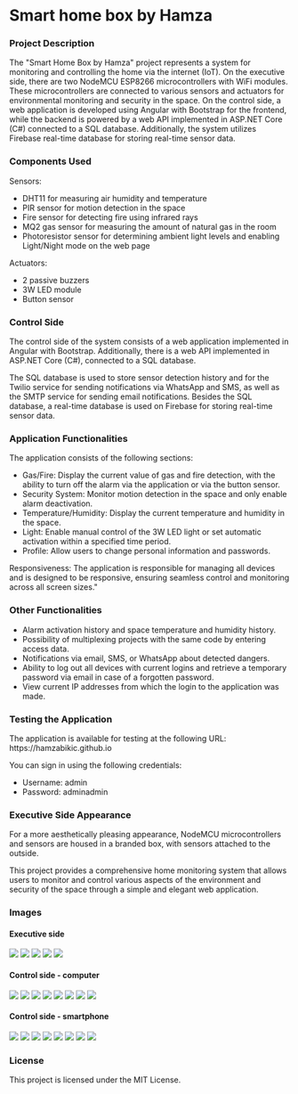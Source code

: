 # Smart home box by Hamza
<h3>Project Description</h3>
The "Smart Home Box by Hamza" project represents a system for monitoring and controlling the home via the internet (IoT). On the executive side, there are two NodeMCU ESP8266 microcontrollers with WiFi modules. These microcontrollers are connected to various sensors and actuators for environmental monitoring and security in the space. On the control side, a web application is developed using Angular with Bootstrap for the frontend, while the backend is powered by a web API implemented in ASP.NET Core (C#) connected to a SQL database. Additionally, the system utilizes Firebase real-time database for storing real-time sensor data.

<h3>Components Used</h3>
Sensors:

- DHT11 for measuring air humidity and temperature
- PIR sensor for motion detection in the space
- Fire sensor for detecting fire using infrared rays
- MQ2 gas sensor for measuring the amount of natural gas in the room
- Photoresistor sensor for determining ambient light levels and enabling Light/Night mode on the web page

Actuators:

- 2 passive buzzers
- 3W LED module
- Button sensor
<h3>Control Side</h3>
The control side of the system consists of a web application implemented in Angular with Bootstrap. Additionally, there is a web API implemented in ASP.NET Core (C#), connected to a SQL database.


The SQL database is used to store sensor detection history and for the Twilio service for sending notifications via WhatsApp and SMS, as well as the SMTP service for sending email notifications. Besides the SQL database, a real-time database is used on Firebase for storing real-time sensor data.

<h3>Application Functionalities</h3>
The application consists of the following sections:

- Gas/Fire: Display the current value of gas and fire detection, with the ability to turn off the alarm via the application or via the button sensor.
- Security System: Monitor motion detection in the space and only enable alarm deactivation.
- Temperature/Humidity: Display the current temperature and humidity in the space.
- Light: Enable manual control of the 3W LED light or set automatic activation within a specified time period.
- Profile: Allow users to change personal information and passwords.


Responsiveness: The application is responsible for managing all devices and is designed to be responsive, ensuring seamless control and monitoring across all screen sizes."
<h3>Other Functionalities</h3>

- Alarm activation history and space temperature and humidity history.
- Possibility of multiplexing projects with the same code by entering access data.
- Notifications via email, SMS, or WhatsApp about detected dangers.
- Ability to log out all devices with current logins and retrieve a temporary password via email in case of a forgotten password.
- View current IP addresses from which the login to the application was made.
<h3> Testing the Application</h3>
The application is available for testing at the following URL: https://hamzabikic.github.io


You can sign in using the following credentials:


- Username: admin
- Password: adminadmin
<h3>Executive Side Appearance</h3>
For a more aesthetically pleasing appearance, NodeMCU microcontrollers and sensors are housed in a branded box, with sensors attached to the outside.


This project provides a comprehensive home monitoring system that allows users to monitor and control various aspects of the environment and security of the space through a simple and elegant web application.

<h3>Images</h3>
<h4>Executive side</h4>
<img src="/Images/vanjski1.jpg">
<img src="/Images/vanjski2.jpg">
<img src="/Images/vanjski3.jpg">
<img src="/Images/vanjski4.jpg">
<img src="/Images/vanjski5.jpg">
<h4>Control side - computer</h4>
<img src="/Images/login.JPG">
<img src="/Images/password-change.JPG">
<img src="/Images/profile.JPG">
<img src="/Images/temperature-humidity.JPG">
<img src="/Images/gas-fire.JPG">
<img src="/Images/security.JPG">
<img src="/Images/light.JPG">
<img src="/Images/ipaddresses.JPG">
<h4>Control side - smartphone</h4>
<img src="/Images/mob_login.jpeg">
<img src="/Images/mob_password.jpeg">
<img src="/Images/mob_temperature.jpeg">
<img src="/Images/mob_fire.jpeg">
<img src="/Images/mob_security.jpeg">
<img src="/Images/mob_light.jpeg">
<img src="/Images/mob_profile.jpeg">
<img src="/Images/mob_ipaddresses.jpeg">

<h3>License</h3>
This project is licensed under the MIT License.